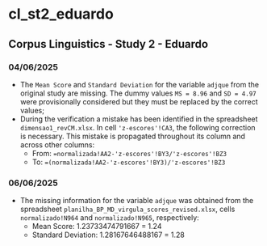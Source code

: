 # cl_st2_eduardo

## Corpus Linguistics - Study 2 - Eduardo

### 04/06/2025

- The `Mean Score` and `Standard Deviation` for the variable `adjque` from the original study are missing. The dummy values `MS = 8.96` and `SD = 4.97` were provisionally considered but they must be replaced by the correct values;
- During the verification a mistake has been identified in the spreadsheet `dimensao1_revCM.xlsx`. In cell `'z-escores'!CA3`, the following correction is necessary. This mistake is propagated throughout its column and across other columns:
    - From: `=normalizada!AA2-'z-escores'!BY3/'z-escores'!BZ3`
    - To: `=(normalizada!AA2-'z-escores'!BY3)/'z-escores'!BZ3`

### 06/06/2025

- The missing information for the variable `adjque` was obtained from the spreadsheet `planilha_BP_MD_virgula_scores_revised.xlsx`, cells `normalizado!N964` and `normalizado!N965`, respectively:
    - Mean Score: 1.23733474791667 = 1.24
    - Standard Deviation: 1.28167646488167 = 1.28
